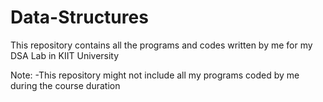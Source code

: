 # Data-Structures
This repository contains all the programs and codes written by me for my DSA Lab in KIIT University

Note:
-This repository might not include all my programs coded by me during the course duration
